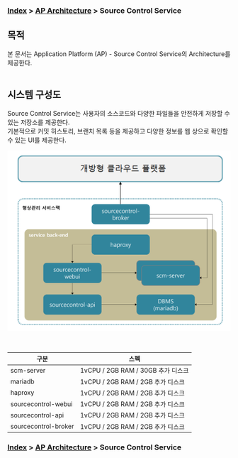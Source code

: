 ### [Index](https://github.com/PaaS-TA/Guide/blob/master/README.md) > [AP Architecture](../README.md) > Source Control Service

## 목적
본 문서는 Application Platform (AP) - Source Control Service의 Architecture를 제공한다.
<br><br>

## 시스템 구성도
Source Control Service는 사용자의 소스코드와 다양한 파일들을 안전하게 저장할 수 있는 저장소를 제공한다.  
기본적으로 커밋 히스토리, 브랜치 목록 등을 제공하고 다양한 정보를 웹 상으로 확인할 수 있는 UI를 제공한다.

![Source Control Service Architecture](image/source_control_architecture.PNG)

<br>

| 구분  | 스펙 |
|-------|-----|
| scm-server | 1vCPU / 2GB RAM / 30GB 추가 디스크 |
| mariadb | 1vCPU / 2GB RAM / 2GB 추가 디스크 |
| haproxy | 1vCPU / 2GB RAM / 2GB 추가 디스크 |
| sourcecontrol-webui | 1vCPU / 2GB RAM / 2GB 추가 디스크 |
| sourcecontrol-api | 1vCPU / 2GB RAM / 2GB 추가 디스크 |
| sourcecontrol-broker | 1vCPU / 2GB RAM / 2GB 추가 디스크 |


### [Index](https://github.com/PaaS-TA/Guide/blob/master/README.md) > [AP Architecture](../README.md) > Source Control Service
